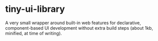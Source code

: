 # tiny-ui-library

A very small wrapper around built-in web features for declarative, component-based UI development without extra build steps (about 1kb, minified, at time of writing).
